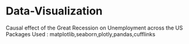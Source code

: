 # Data-Visualization
Causal effect of the Great Recession on Unemployment across the US
Packages Used : matplotlib,seaborn,plotly,pandas,cufflinks
